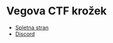 # Vegova CTF krožek

- [Spletna stran](https://vegova.dragonsec.si)
- [Discord](https://discord.gg/Hn7aQqyPaC)
